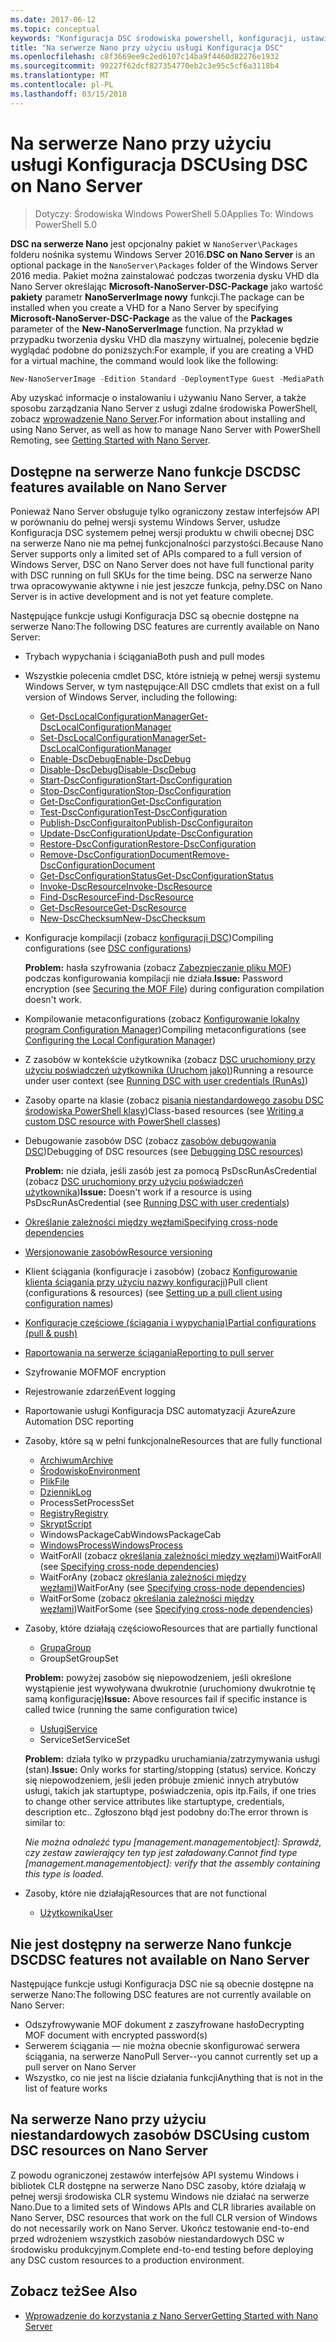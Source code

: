 ```yaml
---
ms.date: 2017-06-12
ms.topic: conceptual
keywords: "Konfiguracja DSC środowiska powershell, konfiguracji, ustawienia"
title: "Na serwerze Nano przy użyciu usługi Konfiguracja DSC"
ms.openlocfilehash: c8f3669ee9c2ed6107c14ba9f4460d82276e1932
ms.sourcegitcommit: 99227f62dcf827354770eb2c3e95c5cf6a3118b4
ms.translationtype: MT
ms.contentlocale: pl-PL
ms.lasthandoff: 03/15/2018
---
```

# <a name="using-dsc-on-nano-server"></a><span data-ttu-id="a613e-103">Na serwerze Nano przy użyciu usługi Konfiguracja DSC</span><span class="sxs-lookup"><span data-stu-id="a613e-103">Using DSC on Nano Server</span></span>

> <span data-ttu-id="a613e-104">Dotyczy: Środowiska Windows PowerShell 5.0</span><span class="sxs-lookup"><span data-stu-id="a613e-104">Applies To: Windows PowerShell 5.0</span></span>

<span data-ttu-id="a613e-105">**DSC na serwerze Nano** jest opcjonalny pakiet w `NanoServer\Packages` folderu nośnika systemu Windows Server 2016.</span><span class="sxs-lookup"><span data-stu-id="a613e-105">**DSC on Nano Server** is an optional package in the `NanoServer\Packages` folder of the Windows Server 2016 media.</span></span> <span data-ttu-id="a613e-106">Pakiet można zainstalować podczas tworzenia dysku VHD dla Nano Server określając **Microsoft-NanoServer-DSC-Package** jako wartość **pakiety** parametr **NanoServerImage nowy**  funkcji.</span><span class="sxs-lookup"><span data-stu-id="a613e-106">The package can be installed when you create a VHD for a Nano Server by specifying **Microsoft-NanoServer-DSC-Package** as the value of the **Packages** parameter of the **New-NanoServerImage** function.</span></span> <span data-ttu-id="a613e-107">Na przykład w przypadku tworzenia dysku VHD dla maszyny wirtualnej, polecenie będzie wyglądać podobne do poniższych:</span><span class="sxs-lookup"><span data-stu-id="a613e-107">For example, if you are creating a VHD for a virtual machine, the command would look like the following:</span></span>

```powershell
New-NanoServerImage -Edition Standard -DeploymentType Guest -MediaPath f:\ -BasePath .\Base -TargetPath .\Nano1\Nano.vhd -ComputerName Nano1 -Packages Microsoft-NanoServer-DSC-Package
```

<span data-ttu-id="a613e-108">Aby uzyskać informacje o instalowaniu i używaniu Nano Server, a także sposobu zarządzania Nano Server z usługi zdalne środowiska PowerShell, zobacz [wprowadzenie Nano Server](https://technet.microsoft.com/library/mt126167.aspx).</span><span class="sxs-lookup"><span data-stu-id="a613e-108">For information about installing and using Nano Server, as well as how to manage Nano Server with PowerShell Remoting, see [Getting Started with Nano Server](https://technet.microsoft.com/library/mt126167.aspx).</span></span>


## <a name="dsc-features-available-on-nano-server"></a><span data-ttu-id="a613e-109">Dostępne na serwerze Nano funkcje DSC</span><span class="sxs-lookup"><span data-stu-id="a613e-109">DSC features available on Nano Server</span></span>

 <span data-ttu-id="a613e-110">Ponieważ Nano Server obsługuje tylko ograniczony zestaw interfejsów API w porównaniu do pełnej wersji systemu Windows Server, usłudze Konfiguracja DSC systemem pełnej wersji produktu w chwili obecnej DSC na serwerze Nano nie ma pełnej funkcjonalności parzystości.</span><span class="sxs-lookup"><span data-stu-id="a613e-110">Because Nano Server supports only a limited set of APIs compared to a full version of Windows Server, DSC on Nano Server does not have full functional parity with DSC running on full SKUs for the time being.</span></span> <span data-ttu-id="a613e-111">DSC na serwerze Nano trwa opracowywanie aktywne i nie jest jeszcze funkcja, pełny.</span><span class="sxs-lookup"><span data-stu-id="a613e-111">DSC on Nano Server is in active development and is not yet feature complete.</span></span>
 
 <span data-ttu-id="a613e-112">Następujące funkcje usługi Konfiguracja DSC są obecnie dostępne na serwerze Nano:</span><span class="sxs-lookup"><span data-stu-id="a613e-112">The following DSC features are currently available on Nano Server:</span></span> 


* <span data-ttu-id="a613e-113">Trybach wypychania i ściągania</span><span class="sxs-lookup"><span data-stu-id="a613e-113">Both push and pull modes</span></span>

* <span data-ttu-id="a613e-114">Wszystkie polecenia cmdlet DSC, które istnieją w pełnej wersji systemu Windows Server, w tym następujące:</span><span class="sxs-lookup"><span data-stu-id="a613e-114">All DSC cmdlets that exist on a full version of Windows Server, including the following:</span></span> 
  * [<span data-ttu-id="a613e-115">Get-DscLocalConfigurationManager</span><span class="sxs-lookup"><span data-stu-id="a613e-115">Get-DscLocalConfigurationManager</span></span>](https://technet.microsoft.com/library/dn407378.aspx)
  * [<span data-ttu-id="a613e-116">Set-DscLocalConfigurationManager</span><span class="sxs-lookup"><span data-stu-id="a613e-116">Set-DscLocalConfigurationManager</span></span>](https://technet.microsoft.com/library/dn521621.aspx)     
  * [<span data-ttu-id="a613e-117">Enable-DscDebug</span><span class="sxs-lookup"><span data-stu-id="a613e-117">Enable-DscDebug</span></span>](https://technet.microsoft.com/en-us/library/mt517870.aspx)
  * [<span data-ttu-id="a613e-118">Disable-DscDebug</span><span class="sxs-lookup"><span data-stu-id="a613e-118">Disable-DscDebug</span></span>](https://technet.microsoft.com/en-us/library/mt517872.aspx)       
  * [<span data-ttu-id="a613e-119">Start-DscConfiguration</span><span class="sxs-lookup"><span data-stu-id="a613e-119">Start-DscConfiguration</span></span>](https://technet.microsoft.com/en-us/library/dn521623.aspx)
  * [<span data-ttu-id="a613e-120">Stop-DscConfiguration</span><span class="sxs-lookup"><span data-stu-id="a613e-120">Stop-DscConfiguration</span></span>](https://technet.microsoft.com/en-us/library/mt143542.aspx)
  * [<span data-ttu-id="a613e-121">Get-DscConfiguration</span><span class="sxs-lookup"><span data-stu-id="a613e-121">Get-DscConfiguration</span></span>](https://technet.microsoft.com/en-us/library/dn407379.aspx)
  * [<span data-ttu-id="a613e-122">Test-DscConfiguration</span><span class="sxs-lookup"><span data-stu-id="a613e-122">Test-DscConfiguration</span></span>](https://technet.microsoft.com/en-us/library/dn407382.aspx)      
  * [<span data-ttu-id="a613e-123">Publish-DscConfiguraiton</span><span class="sxs-lookup"><span data-stu-id="a613e-123">Publish-DscConfiguraiton</span></span>](https://technet.microsoft.com/en-us/library/mt517875.aspx) 
  * [<span data-ttu-id="a613e-124">Update-DscConfiguration</span><span class="sxs-lookup"><span data-stu-id="a613e-124">Update-DscConfiguration</span></span>](https://technet.microsoft.com/en-us/library/mt143541.aspx)
  * [<span data-ttu-id="a613e-125">Restore-DscConfiguration</span><span class="sxs-lookup"><span data-stu-id="a613e-125">Restore-DscConfiguration</span></span>](https://technet.microsoft.com/en-us/library/dn407383.aspx)
  * [<span data-ttu-id="a613e-126">Remove-DscConfigurationDocument</span><span class="sxs-lookup"><span data-stu-id="a613e-126">Remove-DscConfigurationDocument</span></span>](https://technet.microsoft.com/en-us/library/mt143544.aspx)
  * [<span data-ttu-id="a613e-127">Get-DscConfigurationStatus</span><span class="sxs-lookup"><span data-stu-id="a613e-127">Get-DscConfigurationStatus</span></span>](https://technet.microsoft.com/en-us/library/mt517868.aspx)
  * [<span data-ttu-id="a613e-128">Invoke-DscResource</span><span class="sxs-lookup"><span data-stu-id="a613e-128">Invoke-DscResource</span></span>](https://technet.microsoft.com/en-us/library/mt517869.aspx)
  * [<span data-ttu-id="a613e-129">Find-DscResource</span><span class="sxs-lookup"><span data-stu-id="a613e-129">Find-DscResource</span></span>](https://technet.microsoft.com/en-us/library/mt517874.aspx)
  * [<span data-ttu-id="a613e-130">Get-DscResource</span><span class="sxs-lookup"><span data-stu-id="a613e-130">Get-DscResource</span></span>](https://technet.microsoft.com/en-us/library/dn521625.aspx)
  * [<span data-ttu-id="a613e-131">New-DscChecksum</span><span class="sxs-lookup"><span data-stu-id="a613e-131">New-DscChecksum</span></span>](https://technet.microsoft.com/en-us/library/dn521622.aspx)    

* <span data-ttu-id="a613e-132">Konfiguracje kompilacji (zobacz [konfiguracji DSC](configurations.md))</span><span class="sxs-lookup"><span data-stu-id="a613e-132">Compiling configurations (see [DSC configurations](configurations.md))</span></span>

  <span data-ttu-id="a613e-133">**Problem:** hasła szyfrowania (zobacz [Zabezpieczanie pliku MOF](securemof.md)) podczas konfigurowania kompilacji nie działa.</span><span class="sxs-lookup"><span data-stu-id="a613e-133">**Issue:** Password encryption (see [Securing the MOF File](securemof.md)) during configuration compilation doesn't work.</span></span>

* <span data-ttu-id="a613e-134">Kompilowanie metaconfigurations (zobacz [Konfigurowanie lokalny program Configuration Manager](metaConfig.md))</span><span class="sxs-lookup"><span data-stu-id="a613e-134">Compiling metaconfigurations (see [Configuring the Local Configuration Manager](metaConfig.md))</span></span>

* <span data-ttu-id="a613e-135">Z zasobów w kontekście użytkownika (zobacz [DSC uruchomiony przy użyciu poświadczeń użytkownika (Uruchom jako)](runAsUser.md))</span><span class="sxs-lookup"><span data-stu-id="a613e-135">Running a resource under user context (see [Running DSC with user credentials (RunAs)](runAsUser.md))</span></span>

* <span data-ttu-id="a613e-136">Zasoby oparte na klasie (zobacz [pisania niestandardowego zasobu DSC środowiska PowerShell klasy](authoringResourceClass.md))</span><span class="sxs-lookup"><span data-stu-id="a613e-136">Class-based resources (see [Writing a custom DSC resource with PowerShell classes](authoringResourceClass.md))</span></span>

* <span data-ttu-id="a613e-137">Debugowanie zasobów DSC (zobacz [zasobów debugowania DSC](debugresource.md))</span><span class="sxs-lookup"><span data-stu-id="a613e-137">Debugging of DSC resources (see [Debugging DSC resources](debugresource.md))</span></span>
  
  <span data-ttu-id="a613e-138">**Problem:** nie działa, jeśli zasób jest za pomocą PsDscRunAsCredential (zobacz [DSC uruchomiony przy użyciu poświadczeń użytkownika](runAsUser.md))</span><span class="sxs-lookup"><span data-stu-id="a613e-138">**Issue:** Doesn't work if a resource is using PsDscRunAsCredential (see [Running DSC with user credentials](runAsUser.md))</span></span>

* [<span data-ttu-id="a613e-139">Określanie zależności między węzłami</span><span class="sxs-lookup"><span data-stu-id="a613e-139">Specifying cross-node dependencies</span></span>](crossNodeDependencies.md) 

* [<span data-ttu-id="a613e-140">Wersjonowanie zasobów</span><span class="sxs-lookup"><span data-stu-id="a613e-140">Resource versioning</span></span>](sxsResource.md)

* <span data-ttu-id="a613e-141">Klient ściągania (konfiguracje i zasobów) (zobacz [Konfigurowanie klienta ściągania przy użyciu nazwy konfiguracji](pullClientConfigNames.md))</span><span class="sxs-lookup"><span data-stu-id="a613e-141">Pull client (configurations & resources) (see [Setting up a pull client using configuration names](pullClientConfigNames.md))</span></span>

* [<span data-ttu-id="a613e-142">Konfiguracje częściowe (ściągania i wypychania)</span><span class="sxs-lookup"><span data-stu-id="a613e-142">Partial configurations (pull & push)</span></span>](partialConfigs.md)

* [<span data-ttu-id="a613e-143">Raportowania na serwerze ściągania</span><span class="sxs-lookup"><span data-stu-id="a613e-143">Reporting to pull server</span></span>](reportServer.md) 

* <span data-ttu-id="a613e-144">Szyfrowanie MOF</span><span class="sxs-lookup"><span data-stu-id="a613e-144">MOF encryption</span></span>

* <span data-ttu-id="a613e-145">Rejestrowanie zdarzeń</span><span class="sxs-lookup"><span data-stu-id="a613e-145">Event logging</span></span>

* <span data-ttu-id="a613e-146">Raportowanie usługi Konfiguracja DSC automatyzacji Azure</span><span class="sxs-lookup"><span data-stu-id="a613e-146">Azure Automation DSC reporting</span></span>

* <span data-ttu-id="a613e-147">Zasoby, które są w pełni funkcjonalne</span><span class="sxs-lookup"><span data-stu-id="a613e-147">Resources that are fully functional</span></span>
  * [<span data-ttu-id="a613e-148">Archiwum</span><span class="sxs-lookup"><span data-stu-id="a613e-148">Archive</span></span>](archiveResource.md)
  * [<span data-ttu-id="a613e-149">Środowisko</span><span class="sxs-lookup"><span data-stu-id="a613e-149">Environment</span></span>](environmentResource.md)
  * [<span data-ttu-id="a613e-150">Plik</span><span class="sxs-lookup"><span data-stu-id="a613e-150">File</span></span>](fileResource.md)
  * [<span data-ttu-id="a613e-151">Dziennik</span><span class="sxs-lookup"><span data-stu-id="a613e-151">Log</span></span>](logResource.md)
  * <span data-ttu-id="a613e-152">ProcessSet</span><span class="sxs-lookup"><span data-stu-id="a613e-152">ProcessSet</span></span>
  * [<span data-ttu-id="a613e-153">Registry</span><span class="sxs-lookup"><span data-stu-id="a613e-153">Registry</span></span>](registryResource.md)
  * [<span data-ttu-id="a613e-154">Skrypt</span><span class="sxs-lookup"><span data-stu-id="a613e-154">Script</span></span>](scriptResource.md)
  * <span data-ttu-id="a613e-155">WindowsPackageCab</span><span class="sxs-lookup"><span data-stu-id="a613e-155">WindowsPackageCab</span></span>
  * [<span data-ttu-id="a613e-156">WindowsProcess</span><span class="sxs-lookup"><span data-stu-id="a613e-156">WindowsProcess</span></span>](windowsProcessResource.md)
  * <span data-ttu-id="a613e-157">WaitForAll (zobacz [określania zależności między węzłami](crossNodeDependencies.md))</span><span class="sxs-lookup"><span data-stu-id="a613e-157">WaitForAll (see [Specifying cross-node dependencies](crossNodeDependencies.md))</span></span>
  * <span data-ttu-id="a613e-158">WaitForAny (zobacz [określania zależności między węzłami](crossNodeDependencies.md))</span><span class="sxs-lookup"><span data-stu-id="a613e-158">WaitForAny (see [Specifying cross-node dependencies](crossNodeDependencies.md))</span></span>
  * <span data-ttu-id="a613e-159">WaitForSome (zobacz [określania zależności między węzłami](crossNodeDependencies.md))</span><span class="sxs-lookup"><span data-stu-id="a613e-159">WaitForSome (see [Specifying cross-node dependencies](crossNodeDependencies.md))</span></span>

* <span data-ttu-id="a613e-160">Zasoby, które działają częściowo</span><span class="sxs-lookup"><span data-stu-id="a613e-160">Resources that are partially functional</span></span>
  * [<span data-ttu-id="a613e-161">Grupa</span><span class="sxs-lookup"><span data-stu-id="a613e-161">Group</span></span>](groupResource.md)
  * <span data-ttu-id="a613e-162">GroupSet</span><span class="sxs-lookup"><span data-stu-id="a613e-162">GroupSet</span></span>
  
  <span data-ttu-id="a613e-163">**Problem:** powyżej zasobów się niepowodzeniem, jeśli określone wystąpienie jest wywoływana dwukrotnie (uruchomiony dwukrotnie tę samą konfigurację)</span><span class="sxs-lookup"><span data-stu-id="a613e-163">**Issue:** Above resources fail if specific instance is called twice (running the same configuration twice)</span></span>
  
  * [<span data-ttu-id="a613e-164">Usługi</span><span class="sxs-lookup"><span data-stu-id="a613e-164">Service</span></span>](serviceResource.md)
  * <span data-ttu-id="a613e-165">ServiceSet</span><span class="sxs-lookup"><span data-stu-id="a613e-165">ServiceSet</span></span>
  
  <span data-ttu-id="a613e-166">**Problem:** działa tylko w przypadku uruchamiania/zatrzymywania usługi (stan).</span><span class="sxs-lookup"><span data-stu-id="a613e-166">**Issue:** Only works for starting/stopping (status) service.</span></span> <span data-ttu-id="a613e-167">Kończy się niepowodzeniem, jeśli jeden próbuje zmienić innych atrybutów usługi, takich jak startuptype, poświadczenia, opis itp.</span><span class="sxs-lookup"><span data-stu-id="a613e-167">Fails, if one tries to change other service attributes like startuptype, credentials, description etc..</span></span> <span data-ttu-id="a613e-168">Zgłoszono błąd jest podobny do:</span><span class="sxs-lookup"><span data-stu-id="a613e-168">The error thrown is similar to:</span></span>
  
  <span data-ttu-id="a613e-169">*Nie można odnaleźć typu [management.managementobject]: Sprawdź, czy zestaw zawierający ten typ jest załadowany.*</span><span class="sxs-lookup"><span data-stu-id="a613e-169">*Cannot find type [management.managementobject]: verify that the assembly containing this type is loaded.*</span></span>
  
* <span data-ttu-id="a613e-170">Zasoby, które nie działają</span><span class="sxs-lookup"><span data-stu-id="a613e-170">Resources that are not functional</span></span>
  * [<span data-ttu-id="a613e-171">Użytkownika</span><span class="sxs-lookup"><span data-stu-id="a613e-171">User</span></span>](userResource.md)
  

## <a name="dsc-features-not-available-on-nano-server"></a><span data-ttu-id="a613e-172">Nie jest dostępny na serwerze Nano funkcje DSC</span><span class="sxs-lookup"><span data-stu-id="a613e-172">DSC features not available on Nano Server</span></span>

<span data-ttu-id="a613e-173">Następujące funkcje usługi Konfiguracja DSC nie są obecnie dostępne na serwerze Nano:</span><span class="sxs-lookup"><span data-stu-id="a613e-173">The following DSC features are not currently available on Nano Server:</span></span>

* <span data-ttu-id="a613e-174">Odszyfrowywanie MOF dokument z zaszyfrowane hasło</span><span class="sxs-lookup"><span data-stu-id="a613e-174">Decrypting MOF document with encrypted password(s)</span></span> 
* <span data-ttu-id="a613e-175">Serwerem ściągania — nie można obecnie skonfigurować serwera ściągania, na serwerze Nano</span><span class="sxs-lookup"><span data-stu-id="a613e-175">Pull Server--you cannot currently set up a pull server on Nano Server</span></span>
* <span data-ttu-id="a613e-176">Wszystko, co nie jest na liście działania funkcji</span><span class="sxs-lookup"><span data-stu-id="a613e-176">Anything that is not in the list of feature works</span></span>

## <a name="using-custom-dsc-resources-on-nano-server"></a><span data-ttu-id="a613e-177">Na serwerze Nano przy użyciu niestandardowych zasobów DSC</span><span class="sxs-lookup"><span data-stu-id="a613e-177">Using custom DSC resources on Nano Server</span></span>
 
<span data-ttu-id="a613e-178">Z powodu ograniczonej zestawów interfejsów API systemu Windows i bibliotek CLR dostępne na serwerze Nano DSC zasoby, które działają w pełnej wersji środowiska CLR systemu Windows nie działać na serwerze Nano.</span><span class="sxs-lookup"><span data-stu-id="a613e-178">Due to a limited sets of Windows APIs and CLR libraries available on Nano Server, DSC resources that work on the full CLR version of Windows do not necessarily work on Nano Server.</span></span> <span data-ttu-id="a613e-179">Ukończ testowanie end-to-end przed wdrożeniem wszystkich zasobów niestandardowych DSC w środowisku produkcyjnym.</span><span class="sxs-lookup"><span data-stu-id="a613e-179">Complete end-to-end testing before deploying any DSC custom resources to a production environment.</span></span>

## <a name="see-also"></a><span data-ttu-id="a613e-180">Zobacz też</span><span class="sxs-lookup"><span data-stu-id="a613e-180">See Also</span></span>
- [<span data-ttu-id="a613e-181">Wprowadzenie do korzystania z Nano Server</span><span class="sxs-lookup"><span data-stu-id="a613e-181">Getting Started with Nano Server</span></span>](https://technet.microsoft.com/library/mt126167.aspx)

